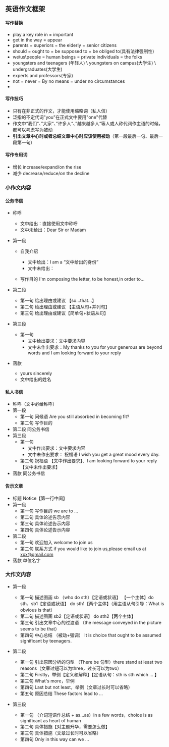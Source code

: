 ## 英语作文框架





 

#### 写作替换

* play a key role in = important
* get in the way = appear 
* parents = superiors = the elderly = senior citizens
* should = ought to = be supposed to = be obliged to(具有法律强制性)
* we\us\people = human beings = private individuals = the folks
* youngsters and teenagers (年轻人) \ youngsters on campus(大学生) \ undergraduates(大学生)
* experts and professors(专家)
* not = never = By no means = under no circumstances
* 

#### 写作技巧

* 只有在非正式的作文，才能使用缩略词（私人信）
* 泛指的不定代词"you"在正式文中要用"one"代替
* 作文中“我们“、”大家“、”许多人“、”越来越多人“等人或人称代词作主语的时候，都可以考虑写为被动
* **引出文章中心时或者总结文章中心时应该使用被动**（第一段最后一句、最后一段第一句）

#### 写作专用词

* 增长 increase/expand/on the rise
* 减少 decrease/reduce/on the decline

### 小作文内容

#### 公务书信

* 称呼 

  * 文中给出：直接使用文中称呼 
  *  文中未给出：Dear Sir or Madam

* 第一段

  * 自我介绍

    * 文中给出：I am a “文中给出的身份”
    * 文中未给出：

  * 写作目的 I'm composing the letter, to be honest,in order to...

    

* 第二段

  * 第一句 给出理由或建议 【so...that...】
  * 第二句 给出理由或建议 【主语从句+并列句】
  * 第三句 给出理由或建议【简单句+状语从句】

* 第三段

  * 第一句 
    * 文中给出要求：文中要求内容
    * 文中未作出要求：My thanks to you for your generous are beyond words and I am looking forward to your reply

* 落款

  * yours sincerely
  * 文中给出的姓名

#### 私人书信

* 称呼（文中必给称呼）
* 第一段
  * 第一句 问候语 Are you still absorbed in becoming fit?
  * 第二句 写作目的
* 第二段 同公务书信
* 第三段
  * 第一句
    * 文中作出要求：文中要求内容
    * 文中未作出要求： 祝福语 I wish you get a great mood every day.
  * 第二句 祝福语 【文中作出要求】、I am looking forward to your reply【文中未作出要求】
* 落款 同公务书信

#### 告示文章

* 标题 Notice【第一行中间】
* 第一段
  * 第一句 写作目的 we are to ...
  * 第二句 具体论述告示内容
  * 第三句 具体论述告示内容
  * 第四句 具体论述告示内容
* 第二段
  * 第一句 欢迎加入  welcome to join us
  * 第二句 联系方式  if you would like to join us,please email us at xxx@gmail.com
* 落款 单位名字

### 大作文内容

* 第一段
  * 第一句 描述图画  sb （who do sth）【定语或状语】 【一个主体】do sth、sb1【定语或状语】 do sth1【两个主体】（用主语从句引导：What is obvious is that）
  * 第二句 描述图画  sb2【定语或状语】 do sth2【两个主体】
  * 第三句 引出文章中心的过渡语 （the message conveyed in the picture seems to be that）
  * 第四句 中心总结 （被动+强调） It is choice that ought to be assumed significant by teenagers.

* 第二段
  * 第一句 引出原因分析的句型 （There be 句型）there stand at least two reasons（文章过短可以为three，过长可以为two）
  * 第二句 Firstly，举例【定义和解释】【定语从句：sth is sth which ... 】
  * 第三句 What's more，举例
  * 第四句 Last but not least，举例（文章过长时可以省略）
  * 第五句 原因总结 These factors lead to ...
* 第三段
  * 第一句 （介词短语作总结 + as...as）in a few words，choice is as significant as heart of human
  * 第二句  具体措施【对主题升华，需要怎么做】
  * 第三句  具体措施（文章过长时可以省略）
  * 第四句 Only in this way can we ...